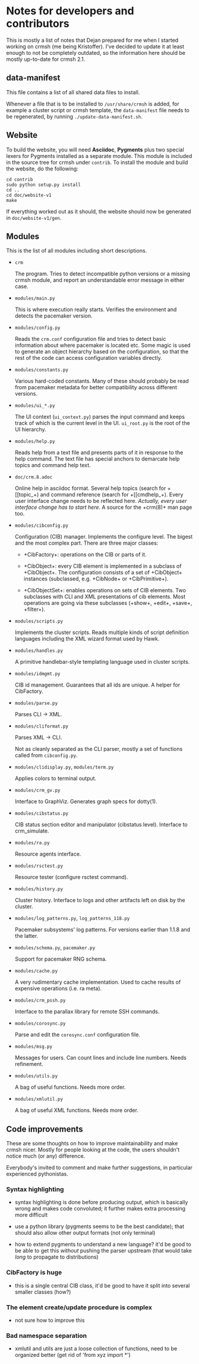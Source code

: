 # Notes for developers and contributors

This is mostly a list of notes that Dejan prepared for me when I
started working on crmsh (me being Kristoffer). I've decided to update
it at least enough to not be completely outdated, so the information
here should be mostly up-to-date for crmsh 2.1.

## data-manifest

This file contains a list of all shared data files to install.

Whenever a file that is to be installed to `/usr/share/crmsh` is added,
for example a cluster script or crmsh template, the `data-manifest`
file needs to be regenerated, by running `./update-data-manifest.sh`.

## Website

To build the website, you will need **Asciidoc**, **Pygments** plus
two special lexers for Pygments installed as a separate module. This
module is included in the source tree for crmsh under `contrib`. To
install the module and build the website, do the following:

```
cd contrib
sudo python setup.py install
cd ..
cd doc/website-v1
make
```

If everything worked out as it should, the website should now be
generated in `doc/website-v1/gen`.

## Modules

This is the list of all modules including short descriptions.

- `crm`

	The program. Tries to detect incompatible python versions or a
    missing crmsh module, and report an understandable error message
    in either case.

- `modules/main.py`

    This is where execution really starts. Verifies the environment
	and detects the pacemaker version.

- `modules/config.py`

    Reads the `crm.conf` configuration file and tries to detect basic
    information about where pacemaker is located etc. Some magic is
    used to generate an object hierarchy based on the configuration,
    so that the rest of the code can access configuration variables
    directly.

- `modules/constants.py`

    Various hard-coded constants. Many of these should probably be
    read from pacemaker metadata for better compatibility across
    different versions.
 
- `modules/ui_*.py`

    The UI context (`ui_context.py`) parses the input command and
    keeps track of which is the current level in the UI. `ui_root.py`
    is the root of the UI hierarchy.

- `modules/help.py`

	Reads help from a text file and presents parts of it in
	response to the help command. The text file has special
	anchors to demarcate help topics and command help text.

- `doc/crm.8.adoc`

	Online help in asciidoc format. Several help topics (search
	for +[[topic_+) and command reference (search for
	+[[cmdhelp_+). Every user interface change needs to be
	reflected here. _Actually, every user interface change has to
	start here_. A source for the +crm(8)+ man page too.

- `modules/cibconfig.py`

	Configuration (CIB) manager. Implements the configure level.
	The bigest and the most complex part. There are three major
	classes:

	- +CibFactory+: operations on the CIB or parts of it.

	- +CibObject+: every CIB element is implemented in a
	subclass of +CibObject+. The configuration consists of a
	set of +CibObject+ instances (subclassed, e.g. +CibNode+ or
	+CibPrimitive+).

	- +CibObjectSet+: enables operations on sets of CIB
	elements. Two subclasses with CLI and XML presentations
	of cib elements. Most operations are going via these
	subclasses (+show+, +edit+, +save+, +filter+).

- `modules/scripts.py`

    Implements the cluster scripts. Reads multiple kinds of script
    definition languages including the XML wizard format used by
    Hawk.

- `modules/handles.py`

    A primitive handlebar-style templating language used in cluster
    scripts.

- `modules/idmgmt.py`

	CIB id management. Guarantees that all ids are unique.
	A helper for CibFactory.

- `modules/parse.py`

    Parses CLI -> XML.

- `modules/cliformat.py`

    Parses XML -> CLI.

    Not as cleanly separated as the CLI parser, mostly a set of
    functions called from `cibconfig.py`.

- `modules/clidisplay.py`, `modules/term.py`

	Applies colors to terminal output.

- `modules/crm_gv.py`

	Interface to GraphViz. Generates graph specs for dotty(1).

- `modules/cibstatus.py`

	CIB status section editor and manipulator (cibstatus
	level). Interface to crm_simulate.

- `modules/ra.py`

	Resource agents interface.

- `modules/rsctest.py`

	Resource tester (configure rsctest command).

- `modules/history.py`

	Cluster history. Interface to logs and other artifacts left
	on disk by the cluster.

- `modules/log_patterns.py`, `log_patterns_118.py`

	Pacemaker subsystems' log patterns. For versions earlier than
	1.1.8 and the latter.

- `modules/schema.py`, `pacemaker.py`

	Support for pacemaker RNG schema.

- `modules/cache.py`

    A very rudimentary cache implementation. Used to cache
	results of expensive operations (i.e. ra meta).

- `modules/crm_pssh.py`

    Interface to the parallax library for remote SSH commands.

- `modules/corosync.py`

    Parse and edit the `corosync.conf` configuration file.

- `modules/msg.py`

	Messages for users. Can count lines and include line
	numbers. Needs refinement.

- `modules/utils.py`

	A bag of useful functions. Needs more order.

- `modules/xmlutil.py`

	A bag of useful XML functions. Needs more order.

## Code improvements

These are some thoughts on how to improve maintainability and
make crmsh nicer. Mostly for people looking at the code, the
users shouldn't notice much (or any) difference.

Everybody's invited to comment and make further suggestions, in
particular experienced pythonistas.

### Syntax highlighting

- syntax highlighting is done before producing output, which
  is basically wrong and makes code convoluted; it further
  makes extra processing more difficult

- use a python library (pygments seems to be the best
  candidate); that should also allow other output formats
  (not only terminal)

- how to extend pygments to understand a new language? it'd
  be good to be able to get this _without_ pushing the parser
  upstream (that would take _long_ to propagate to
  distributions)

### CibFactory is huge

- this is a single central CIB class, it'd be good to have it
  split into several smaller classes (how?)

### The element create/update procedure is complex

- not sure how to improve this

### Bad namespace separation

- xmlutil and utils are just a loose collection of functions,
  need to be organized better (get rid of 'from xyz import *')
